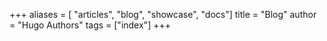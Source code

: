 +++
aliases = [ "articles", "blog", "showcase", "docs"]
title = "Blog"
author = "Hugo Authors"
tags = ["index"]
+++
